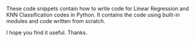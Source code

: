 These code snippets contain how to write code for Linear Regression and KNN Classification codes in Python.
It contains the code using built-in modules and code written from scratch. 

I hope you find it useful.
Thanks.
